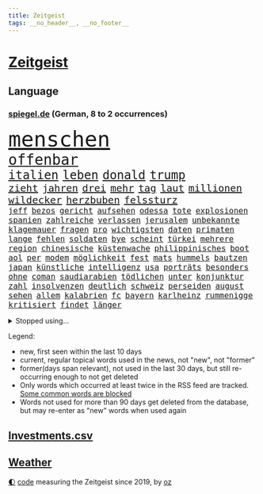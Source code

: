```yaml
---
title: Zeitgeist
tags: __no_header__, __no_footer__
---
```


# [Zeitgeist](https://oliz.io/zeitgeist/)

## Language

<h3><a href="https://www.spiegel.de" target="_blank">spiegel.de</a> (German, 8 to 2 occurrences)</h3>
<p style="font-family:monospace">
<span style="font-size:32pt"><a href="news_links.html#menschen" class="current">menschen</a></span>
<br>
<span style="font-size:22pt"><a href="news_links.html#offenbar" class="current">offenbar</a></span>
<br>
<span style="font-size:18pt"><a href="news_links.html#italien" class="current">italien</a></span>
<span style="font-size:18pt"><a href="news_links.html#leben" class="current">leben</a></span>
<span style="font-size:18pt"><a href="news_links.html#donald" class="current">donald</a></span>
<span style="font-size:18pt"><a href="news_links.html#trump" class="current">trump</a></span>
<br>
<span style="font-size:15pt"><a href="news_links.html#zieht" class="current">zieht</a></span>
<span style="font-size:15pt"><a href="news_links.html#jahren" class="current">jahren</a></span>
<span style="font-size:15pt"><a href="news_links.html#drei" class="current">drei</a></span>
<span style="font-size:15pt"><a href="news_links.html#mehr" class="current">mehr</a></span>
<span style="font-size:15pt"><a href="news_links.html#tag" class="current">tag</a></span>
<span style="font-size:15pt"><a href="news_links.html#laut" class="current">laut</a></span>
<span style="font-size:15pt"><a href="news_links.html#millionen" class="current">millionen</a></span>
<span style="font-size:15pt"><a href="news_links.html#wildecker" class="new">wildecker</a></span>
<span style="font-size:15pt"><a href="news_links.html#herzbuben" class="new">herzbuben</a></span>
<span style="font-size:15pt"><a href="news_links.html#felssturz" class="new">felssturz</a></span>
<br>
<span style="font-size:12pt"><a href="news_links.html#jeff" class="current">jeff</a></span>
<span style="font-size:12pt"><a href="news_links.html#bezos" class="current">bezos</a></span>
<span style="font-size:12pt"><a href="news_links.html#gericht" class="current">gericht</a></span>
<span style="font-size:12pt"><a href="news_links.html#aufsehen" class="current">aufsehen</a></span>
<span style="font-size:12pt"><a href="news_links.html#odessa" class="current">odessa</a></span>
<span style="font-size:12pt"><a href="news_links.html#tote" class="current">tote</a></span>
<span style="font-size:12pt"><a href="news_links.html#explosionen" class="current">explosionen</a></span>
<span style="font-size:12pt"><a href="news_links.html#spanien" class="current">spanien</a></span>
<span style="font-size:12pt"><a href="news_links.html#zahlreiche" class="current">zahlreiche</a></span>
<span style="font-size:12pt"><a href="news_links.html#verlassen" class="current">verlassen</a></span>
<span style="font-size:12pt"><a href="news_links.html#jerusalem" class="current">jerusalem</a></span>
<span style="font-size:12pt"><a href="news_links.html#unbekannte" class="current">unbekannte</a></span>
<span style="font-size:12pt"><a href="news_links.html#klagemauer" class="new">klagemauer</a></span>
<span style="font-size:12pt"><a href="news_links.html#fragen" class="current">fragen</a></span>
<span style="font-size:12pt"><a href="news_links.html#pro" class="current">pro</a></span>
<span style="font-size:12pt"><a href="news_links.html#wichtigsten" class="current">wichtigsten</a></span>
<span style="font-size:12pt"><a href="news_links.html#daten" class="current">daten</a></span>
<span style="font-size:12pt"><a href="news_links.html#primaten" class="current">primaten</a></span>
<span style="font-size:12pt"><a href="news_links.html#lange" class="current">lange</a></span>
<span style="font-size:12pt"><a href="news_links.html#fehlen" class="current">fehlen</a></span>
<span style="font-size:12pt"><a href="news_links.html#soldaten" class="current">soldaten</a></span>
<span style="font-size:12pt"><a href="news_links.html#bye" class="new">bye</a></span>
<span style="font-size:12pt"><a href="news_links.html#scheint" class="current">scheint</a></span>
<span style="font-size:12pt"><a href="news_links.html#türkei" class="current">türkei</a></span>
<span style="font-size:12pt"><a href="news_links.html#mehrere" class="current">mehrere</a></span>
<span style="font-size:12pt"><a href="news_links.html#region" class="current">region</a></span>
<span style="font-size:12pt"><a href="news_links.html#chinesische" class="current">chinesische</a></span>
<span style="font-size:12pt"><a href="news_links.html#küstenwache" class="current">küstenwache</a></span>
<span style="font-size:12pt"><a href="news_links.html#philippinisches" class="new">philippinisches</a></span>
<span style="font-size:12pt"><a href="news_links.html#boot" class="current">boot</a></span>
<span style="font-size:12pt"><a href="news_links.html#aol" class="new">aol</a></span>
<span style="font-size:12pt"><a href="news_links.html#per" class="current">per</a></span>
<span style="font-size:12pt"><a href="news_links.html#modem" class="new">modem</a></span>
<span style="font-size:12pt"><a href="news_links.html#möglichkeit" class="current">möglichkeit</a></span>
<span style="font-size:12pt"><a href="news_links.html#fest" class="current">fest</a></span>
<span style="font-size:12pt"><a href="news_links.html#mats" class="current">mats</a></span>
<span style="font-size:12pt"><a href="news_links.html#hummels" class="current">hummels</a></span>
<span style="font-size:12pt"><a href="news_links.html#bautzen" class="new">bautzen</a></span>
<span style="font-size:12pt"><a href="news_links.html#japan" class="current">japan</a></span>
<span style="font-size:12pt"><a href="news_links.html#künstliche" class="current">künstliche</a></span>
<span style="font-size:12pt"><a href="news_links.html#intelligenz" class="current">intelligenz</a></span>
<span style="font-size:12pt"><a href="news_links.html#usa" class="current">usa</a></span>
<span style="font-size:12pt"><a href="news_links.html#porträts" class="new">porträts</a></span>
<span style="font-size:12pt"><a href="news_links.html#besonders" class="current">besonders</a></span>
<span style="font-size:12pt"><a href="news_links.html#ohne" class="current">ohne</a></span>
<span style="font-size:12pt"><a href="news_links.html#coman" class="current">coman</a></span>
<span style="font-size:12pt"><a href="news_links.html#saudiarabien" class="current">saudiarabien</a></span>
<span style="font-size:12pt"><a href="news_links.html#tödlichen" class="current">tödlichen</a></span>
<span style="font-size:12pt"><a href="news_links.html#unter" class="current">unter</a></span>
<span style="font-size:12pt"><a href="news_links.html#konjunktur" class="current">konjunktur</a></span>
<span style="font-size:12pt"><a href="news_links.html#zahl" class="current">zahl</a></span>
<span style="font-size:12pt"><a href="news_links.html#insolvenzen" class="new">insolvenzen</a></span>
<span style="font-size:12pt"><a href="news_links.html#deutlich" class="current">deutlich</a></span>
<span style="font-size:12pt"><a href="news_links.html#schweiz" class="current">schweiz</a></span>
<span style="font-size:12pt"><a href="news_links.html#perseiden" class="new">perseiden</a></span>
<span style="font-size:12pt"><a href="news_links.html#august" class="current">august</a></span>
<span style="font-size:12pt"><a href="news_links.html#sehen" class="current">sehen</a></span>
<span style="font-size:12pt"><a href="news_links.html#allem" class="current">allem</a></span>
<span style="font-size:12pt"><a href="news_links.html#kalabrien" class="new">kalabrien</a></span>
<span style="font-size:12pt"><a href="news_links.html#fc" class="current">fc</a></span>
<span style="font-size:12pt"><a href="news_links.html#bayern" class="current">bayern</a></span>
<span style="font-size:12pt"><a href="news_links.html#karlheinz" class="current">karlheinz</a></span>
<span style="font-size:12pt"><a href="news_links.html#rummenigge" class="new">rummenigge</a></span>
<span style="font-size:12pt"><a href="news_links.html#kritisiert" class="current">kritisiert</a></span>
<span style="font-size:12pt"><a href="news_links.html#findet" class="current">findet</a></span>
<span style="font-size:12pt"><a href="news_links.html#länger" class="current">länger</a></span>
</p>
<details>
<summary>Stopped using...</summary>
<p class="former" style="font-size:12pt">
lindner(1755) worauf(1755) serie(1753) zurzeit(1753) manager(1752) rote(1752) steigenden(1752) volkswagen(1752) erhoben(1751) niederlage(1751) schießt(1751) tests(1751) 37(1750) berichte(1750) coronapandemie(1750) nationalmannschaft(1750) san(1750) unterstützen(1750) anspruch(1749) konfrontiert(1749) mexiko(1749) wichtigste(1749) überlebt(1749) 2020(1748) erscheinen(1748) gemeinden(1748) gereist(1748) identifiziert(1748) langer(1748) regime(1748) superstar(1748) verkehrsminister(1748) bildung(1747) dienst(1747) hieß(1747) kämpfer(1747) radikale(1747) respekt(1747) ausgezeichnet(1746) mannschaft(1746) reißt(1746) still(1746) tieren(1746) wolle(1746) guter(1745) lebte(1745) pariser(1745) raum(1745) stattfinden(1745) verhindert(1745) armut(1744) einzug(1744) großbritanniens(1744) hass(1744) viktor(1744) altes(1743) solidarität(1743) deutlichen(1742) fußballprofi(1742) moderne(1742) betreiber(1741) senkt(1741) verzichtet(1741) eigentümer(1740) roten(1740) starker(1740) tausenden(1740) jahrhundert(1739) körperverletzung(1739) türkischen(1739) anlass(1738) gesehen(1738) habeck(1738) verschwand(1738) büro(1737) rollen(1737) themen(1737) tür(1736) abgebrochen(1735) distanz(1735) stammt(1735) zweimal(1735) kevin(1734) argentinien(1732) mangel(1730) zurückgegangen(1730) produkte(1729) immerhin(1726) real(1726) sozialdemokraten(1726) wind(1726) händler(1724) ringen(1724) gelingen(1722) kräfte(1720) vermisste(1719) herausforderung(1711) milliardär(1639) strecken(1589) rumänien(1569) banken(1550) müll(1504) truppe(1493) zerstörte(1492) wellen(1449) weibliche(1445) kameras(1443) gestern(1437) ampel(1418) angestellten(1418) hierzulande(1398) grünenpolitiker(1382) wichtiges(1378) euländer(1357) invasion(1328) hochzeit(1307) erschwert(1301) verkündete(1296) ring(1289) krebs(1284) versagen(1245) jennifer(1242) ankommt(1229) links(1218) wiederaufbau(1213) 48(1194) aufeinander(1175) unterliegt(1171) budapest(1152) galten(1147) 16jähriger(1122) trans(1114) dach(1102) gehirn(1093) effekt(1090) notruf(1081) führten(1075) peru(1070) antarktis(1059) kriminalität(1044) wählt(1025) zweifeln(1017) außenpolitik(1000) spion(983) verbindungen(975) deutschlandticket(968) nico(963) muster(952) erfolgreiche(931) sachsens(924) springen(921) wand(920) verschleppt(906) weimar(901) kleinere(893) karin(889) rostock(886) diesjährigen(875) eingeladen(861) drohte(836) staatsbürger(826) deutlicher(825) getrieben(820) kolleginnen(816) genießen(807) 9(798) gehandelt(789) vergleicht(783) auflösung(759) militärisch(737) bewaffnete(734) islamistische(730) häfen(729) schönste(728) argentiniens(722) gewechselt(692) rechtsextremisten(691) besserung(680) phänomen(677) überraschte(671) oppositionspolitiker(668) einander(667) sportlich(665) teslachef(664) 2035(656) 85(652) wilde(640) überraschende(636) bereiten(631) bundes(631) 1990(630) tennisprofi(622) tränen(606) erfahrung(605) bundestagswahl(598) leise(596) simon(589) unwahrscheinlich(587) zurückgekehrt(586) huthis(574) huthimiliz(573) temu(573) rast(559) sendet(558) passagier(556) gleichberechtigung(555) zählte(551) anhörung(548) rot(544) bestürzt(543) shein(540) inakzeptabel(529) offenbaren(524) vorgesehen(519) schätzt(517) mount(513) klette(510) dein(504) einfacher(501) gleiche(496) jamal(492) musiala(492) techmilliardär(492) tennisspielerin(480) balkon(479) therapie(479) augenhöhe(476) fußballbund(475) elefanten(471) polizistin(465) technischen(462) weltgrößten(459) relativ(458) ablauf(455) anlegen(446) verbessert(446) kundschaft(439) forschenden(436) bnd(434) automaten(433) m(430) match(422) gemessen(421) klimawandels(419) regierungspartei(416) kurswechsel(408) sorgten(404) gebissen(398) vielfalt(397) jemanden(396) stream(396) enttäuschung(395) exfreundin(395) extremen(394) 24jähriger(393) unsicher(391) menschlichen(385) autounfall(384) auftritten(383) atlantik(376) trauma(376) zugunsten(375) verbracht(374) café(373) america(371) bundestags(369) löschen(369) zuversicht(369) simone(368) samsung(366) 130(361) behauptete(359) pennsylvania(359) cdumann(357) schau(357) kalifornischen(350) leichenfund(349) vermeidet(349) nähert(348) kursk(344) belege(343) liveblog(343) wolf(341) abgebaut(339) 82(335) filialen(334) allgemeine(331) anhaltende(331) parallelen(330) aachen(328) daniela(328) austritt(326) 55(323) stromversorgung(321) kleinkind(318) trieb(317) sekunde(315) sternekoch(315) versteckte(315) ratlos(314) bruchteil(313) legendären(312) zulässig(312) krebserkrankung(311) rechtswidrig(310) dunkle(306) dieter(301) hadert(300) trendsport(298) beschossen(297) direkte(296) räumte(294) rettungswagen(290) gemeinde(288) klimaaktivistin(287) voraussichtlich(287) frische(286) schwerste(285) debattieren(284) t(283) führungskräfte(282) gestützt(281) heutzutage(281) fische(280) mächtigsten(280) pink(279) göttingen(278) strafzöllen(274) einflussnahme(272) kita(272) pflegeversicherung(272) zusammenarbeiten(272) gemeinsamer(271) 8(268) beliebter(268) dunkelheit(267) sprit(267) unfällen(267) fragwürdigen(266) grundschule(266) vollkommen(266) australian(263) vermieter(262) auskommen(261) ausstellung(261) überholen(261) kurden(260) kurdische(259) gerast(256) kommissar(256) kultur(252) blatt(249) madison(249) wehtun(249) vermuten(248) antritt(245) antiken(244) brasilianer(241) energiekrise(241) rubio(238) vergangenes(237) arbeitslos(236) wecken(236) konferenz(235) raketenangriffe(235) wohnungsbau(235) telefonat(234) ausfällen(233) kassen(233) genügend(230) umzingelt(230) brachten(229) löwe(229) strafgerichtshofs(228) sorgerecht(227) befreiung(225) sprüche(225) günstiges(224) tränengas(224) bonn(223) konkurrent(223) rockband(223) unterschriften(223) aufzugeben(222) faire(222) niederzulegen(221) werner(221) bali(219) wirtschaftsministerium(219) zielte(217) assad(216) praktischen(216) überraschungen(216) unabhängig(215) abschneiden(214) ted(214) brad(213) interessieren(213) pitt(213) skurrile(213) abschaffung(212) feministischen(212) strategisch(212) schwerem(210) staunen(209) vorsorge(209) bulgarien(208) verpflichten(208) demonstrierten(207) übergangsregierung(207) usaußenminister(205) axt(204) geruch(204) kichatbot(204) veränderung(204) ausreichend(203) gastbeitrag(203) baustellen(202) bayrou(201) juristische(201) enthalten(200) gelbhaar(200) farage(199) fließt(199) gefährdete(199) nigel(199) verlängern(199) kriegt(198) exminister(197) feuerwehrleute(197) freiwilligen(197) oppositionellen(197) cruz(196) stoff(195) einführung(194) johanna(193) magdeburger(193) sängers(193) slowene(192) thüringischen(192) regisseurin(191) flasche(190) krankenhauses(189) mund(189) weltall(189) achtelfinale(188) currywurst(188) 6000(187) lahm(187) ruder(187) erteilen(184) eifel(183) eurozone(183) karibik(183) linker(183) rechtspopulist(183) verhaftung(183) dinosauriern(182) dunkel(181) gerüchteküche(181) leichtigkeit(181) unglücksursache(181) usamerikanerin(180) atomkraftwerk(179) gelobt(179) linkenpolitiker(179) preissteigerungen(179) umfragetief(179) chile(178) gift(178) verweigern(178) mütterrente(177) bischof(176) klimaneutralität(176) inn(175) misstrauensvotum(175) pädokriminelle(175) gerückt(174) nationalspielerin(174) stört(174) abgeschaltet(173) schaible(173) unschuldig(173) dar(172) stephan(172) markiert(170) sterne(170) einzuschränken(169) großartigen(167) inszenierung(167) mentale(167) pekings(167) trage(167) ernennung(166) knieverletzung(166) verfügt(166) defensive(165) spielplatz(164) großaufgebot(163) mittendrin(162) verdanken(162) millionenfach(161) sauber(161) zurückweisungen(161) lagern(159) liveanalyse(159) wahnsinn(159) überprüfung(157) ekrem(155) lehnen(155) verbrachte(155) zolldrohungen(155) billigware(154) darfur(153) krebsdiagnose(153) bullshit(152) istanbuls(152) riesiges(152) schrumpfen(152) löscharbeiten(151) watch(151) nächtliche(150) einfuhr(149) massenproteste(149) klargestellt(148) verwaltung(148) ausrichten(147) entfernten(147) parteifreunde(146) überraschen(146) gestärkt(145) swinton(145) tilda(145) tribüne(144) professorin(142) schlimme(142) spdpolitikerin(142) roboter(140) scheinbar(140) tücken(140) 26jährigen(139) kredite(139) river(139) kotropfen(138) riad(138) widerstands(138) zweck(138) kopenhagen(136) oberhaupt(136) prien(136) 71jährige(135) arbeiterpartei(134) rostocker(133) generäle(132) verpflichtungen(132) world(132) regierungsbündnis(131) ausflug(130) missbrauchsprozess(129) carlo(128) gewaltigen(128) wagenknechts(128) überwindet(128) christine(127) linda(127) peppa(127) schwerpunkte(127) senkung(127) wutz(127) cent(126) meistens(126) schwimmbad(126) bildungsministerin(125) führenden(125) schifffahrt(125) schuf(125) kriegsfall(124) verkauften(124) übersteht(124) sportart(123) technologien(123) 1995(122) anzüge(122) bbc(122) usrepublikaner(122) erzeugen(121) etat(121) deutschlandtrend(120) moderna(119) aggressive(118) genervt(118) schiffs(117) visa(117) aufmerksam(116) gästen(116) lego(116) vertraut(116) ancelotti(115) fahndung(115) heimatschutzministerin(115) wartezeiten(115) nachhaltigkeit(114) nordfrankreich(114) labor(113) lgbtqcommunity(113) toskana(113) abschnitt(112) alexandria(112) gera(112) himmelskörper(112) grob(111) nukleare(110) verabschiedete(110) verglichen(110) c(109) einstimmig(109) heimliche(109) indes(109) mitbegründer(109) 160000(108) bewiesen(108) comingout(108) dosis(108) erneutes(108) hürde(108) inhaftierung(108) intensiven(108) i̇mamoğlu(108) mitternacht(108) ausgegangen(107) exfrau(107) streeck(107) telefonieren(107) ernennt(106) gebilligt(106) ansagen(104) handelskonflikt(104) olympique(104) sichere(104) willkommen(104) zunehmen(104) gletscher(103) schmelzen(103) surfen(103) wiesen(103) klang(102) lichtjahre(102) parteigründerin(102) angeht(101) bieber(101) endspiel(100) gewöhnt(100) mikrofon(100) regelt(100) hessens(99) schalten(99) verteidigte(99) europaparlament(98) isar(98) kampfansage(98) nichtbinär(98) robuste(98) bushido(97) palma(97) puppe(97) bernard(96) besitzen(96) andré(95) ligue(95) misstrauen(95) nützliche(95) weggefährten(95) bunker(94) völkerrechts(94) leistungsfähigkeit(93) sensation(93) ausverkauft(92) menschenleben(92) 110(91) aushalten(91) barbie(91) erneutem(91) isst(91) rücksichtslosigkeit(91) träumte(91) urlaubsparadies(91) angezählt(90) beeinflusst(90) del(90) girl(90) norddeutsche(90) vereinbarungen(90) zerlegen(90) arm(89) designs(89) kahl(89) leichtes(89) lästig(89) missverstanden(89) schauspielern(89) wikinger(89) bistum(88) nervig(88) niederbayern(88) simbach(88) zollverhandlungen(88) hörer(87) institute(87) nachgefragt(87) verletzungspause(87) witz(87) abgerissen(86) datingprofil(86) duisburger(86) nebenkläger(86) platzt(86) akkus(85) eröffnen(85) fassade(85) hexe(85) konservativer(85) rein(85) bibliothek(84) helge(84) zorn(84) topfavorit(83) brustkrebs(82) feuerwehren(82) pädagogin(82) schwersten(82) vorjahressieger(82) 2005(81) finanzkrise(81) schlaganfall(81) ussenator(81) bswgründerin(80) clips(80) erfahrene(80) geschassten(80) grünenfraktionsvize(80) landesverband(80) linienrichter(80) lockte(80) shelton(80) zeremonie(80) bibi(79) björn(79) betreffen(78) bundespolizist(78) fremden(78) kurve(78) linksextreme(78) mitgliedern(78) sumpf(78) zöllner(78) aggressiver(77) ertrinkt(77) mittelmeerküste(77) auslandssemester(76) ostchinesischen(76) privates(76) quasi(76) tierheim(76) abläuft(75) dankeschön(75) futtern(75) morgenstunden(74) astronomen(73) europäern(73) faltbare(73) kriegsschiff(73) riechen(73) täte(73) 19jährigen(72) abgeleitet(72) angreiferin(72) ausgehungert(72) erklärungen(72) historischem(72) immobilienbesitzer(72) martialische(72) nachfolgers(72) passage(72) schnieder(72) 175(71) konserviert(71) modi(71) susanne(71) überprüfen(71) besuchern(70) lakilaki(70) lewotobi(70) touristin(70) bewusste(69) durchbrechen(69) frühzeitig(69) religion(69) telefonate(69) überwunden(69) bekanntheit(68) friedensstifter(68) kigeneriertes(68) sprachnachrichten(68) stone(68) verdankt(68) ausfall(67) bewusstlosigkeit(67) fahrlässigkeit(67) fulda(67) gepflegt(67) hinterfragt(67) jüngster(67) kontaminiertes(67) lästige(67) sang(67) unipräsidentin(67) bilbao(66) ehrung(66) fleiß(66) platten(66) restaurant(66) rettungshubschrauber(66) rückschritt(66) stadtverwaltung(66) vorsätzlich(66) wahrnimmt(66) bohlen(65) deutlichem(65) kivideos(65) landratsamt(65) mehrheitlich(65) wiederhergestellt(65) atommächte(64) brückeneinsturz(64) eingezogen(64) flussabwärts(64) landesgrenzen(64) schrift(64) sexuellem(64) teamchef(64) till(64) bekloppt(63) brugger(63) cduinnenminister(63) dachten(63) grundlegenden(63) hazel(63) hilfesuchende(63) verdrängen(63) 112(62) fußballmannschaft(62) kitschig(62) klingbeils(62) konflikten(62) konto(62) landschaft(62) langjähriger(62) magenkrebs(62) mitgliedsländer(62) rennfahrer(62) unwürdigen(62) übertrumpft(62) benötigen(61) feueralarm(61) harmonie(61) schonungslose(61) verdruss(61) zeitfahren(61) bedrohliche(60) kerle(60) mieter(60) popstars(60) remigration(60) sternerestaurant(60) veranstalten(60) ausüben(59) betet(59) waldstück(59) behält(58) bundestagsvizepräsident(58) fußballtrainer(58) grenzpolitik(58) iw(58) konzentrieren(58) speyer(58) aufgetreten(57) bag(57) daxkonzern(57) ernährungsunsicherheit(57) sorgerechtsstreit(57) spaziergänger(57) verivox(57) vorliest(57) zurückschicken(57) afdbundestagsabgeordneten(56) einzigartigen(56) interaktive(56) kiste(56) mrnaimpfstoff(56) spart(56) spiegelbildungsnewsletter(56) südamerikanischen(56) wutanfälle(56) angespannten(55) beschmiert(55) bundesweites(55) schwänzen(55) verbraucht(55) 103(54) ablösen(54) amtsvorgängerin(54) champagnerflasche(54) gestochen(54) hits(54) kampfjet(54) lebensqualität(54) miene(54) schwamm(54) schwimmt(54) sündenböcke(54) trainingsunfall(54) verunstaltet(54) dschihadisten(53) entwürfe(53) softwarekonzern(53) weimarer(53) zurückweisung(53) 360(52) accessoire(52) brexit(52) flügel(52) hausbesitzer(52) nationalistische(52) ausschließlich(51) elektronisches(51) fehlenden(51) härtetest(51) sauna(51) spionageverdacht(51) stießen(51) volksinitiative(51) fatih(50) geworben(50) klimaziel(50) missbrauchsdarstellungen(50) olympiasieger(50) spanierinnen(50) vermutung(50) überstanden(50) afdabgeordneten(49) chefermittlerin(49) jessika(49) missbrauchsskandal(49) snow(49) absurd(48) asylsuchende(48) gabi(48) johan(48) photovoltaik(48) schleuserbande(48) untreue(48) befunden(47) booten(47) cassie(47) mannschaften(47) stereotype(47) brennpunkt(46) ekstase(46) enttäuschte(46) unterdrücken(46) zurückweisen(46) aufweichen(45) ausbrechen(45) ausdrücklich(45) ausgiebig(45) gewalttat(45) herrlich(45) längen(45) mitgemeint(45) smarten(45) vereinbarkeit(45) vollzeit(45) bswchefin(44) charmeoffensive(44) extrainer(44) mietpreisbremse(44) siegemund(44) aryna(43) finanzieller(43) helferich(43) sabalenka(43) truppenübungsplatz(43) verschüttet(43) fluglinien(42) leuchtturms(42) lotsen(42) taktieren(42) urananreicherung(42) übertragung(42) errichtet(41) mitarbeitende(41) tennisspieler(41) anstelle(40) festival(40) marseille(40) panzerfäusten(40) schuhen(40) spatzen(40) verborgene(40) züchten(40) enttäuschend(39) krankenhausreform(39) ruhiger(39) sbu(39) stadtwald(39) 2040(38) anzunehmen(38) auftaktspiel(38) deutschlandtickets(38) ideale(38) parlamentspräsidentin(38) trikots(38) zurückfordern(38) anführt(37) boeselager(37) euklimaziel(37) garantiert(37) lena(37) maskenermittlerin(37) matern(37) milliardensummen(37) millionenstadt(37) natoostflanke(37) #metoobewegung(36) eruption(36) lokale(36) mühle(36) umkehr(36) anmelden(35) sichtungen(35) ästhetik(35) atomenergiebehörde(34) handle(34) präsenz(34) schlechtesten(34) somaliern(34) stürmt(34) süddeutsche(34) belarussin(33) bundesdrogenbeauftragten(33) verbrauchern(33) ausgeschaltet(32) entspannte(32) geert(32) geträumt(32) knobloch(32) wilders(32) carlbollegrundschule(31) kate(31) schlammschlacht(31) wirksame(31) afghanische(30) bildungssenatorin(30) khamenei(30) maja(30) mitgliedstaaten(30) ngo(30) rollt(30) schädlich(30) generalsanierung(29) piltz(29) taschen(29) anspannung(28) crewmitglieder(28) ferne(28) aevor(27) nachbar(27) zuwachs(27) ausfallen(26) bänder(26) unterhalten(26) betrügern(25) euabgeordnete(25) kernkraftwerk(25) linh(25) rechner(25) schläge(25) verzweiflung(25) ahnen(24) populärsten(24) regenbogenflaggen(24) schiffes(24) steuersenkungen(24) zugverkehr(24) drohnenattacken(23) einräumen(23) geldanlage(23) israelirankonflikt(23) komplizen(23) mangelndem(23) schmitz(23) topspielerinnen(23) unrechtmäßig(23) vorwurfs(23) übergriff(23) atomprogramms(22) auswärtiges(22) emix(22) euländern(22) ghfstiftung(22) krankenschwester(22) schlimmeres(22) unwegsamem(22) vorsichtig(22) abkühlung(21) aufgebrochen(21) badestellen(21) bevorzugt(21) ecken(21) gujarat(21) infektionen(21) kohle(21) maskenkäufe(21) sprießen(21) unicef(21) erwachsenen(20) keys(20) medizinische(20) bauten(19) carlson(19) dunkler(19) errichtete(19) feindschaft(19) frachtschiff(19) lieferte(19) preiserhöhung(19) scheue(19) tucker(19) ausgabestelle(18) badeunfälle(18) damaliger(18) eingangsbereich(18) eiskalt(18) football(18) gudkow(18) liefen(18) mannheimer(18) neustadt(18) sachbuch(18) schwächung(18) außerirdische(17) klimaanlage(17) stühlen(17) suizid(17) todesfällen(17) transport(17) verfassungswidrig(17) alhilal(16) juror(16) lgbtq(16) medizintechnik(16) mullahs(16) underdog(16) 2031(15) dunham(15) exgesundheitsminister(15) krieger(15) much(15) schwimmbädern(15) sprang(15) too(15) usangriff(15) usluftschläge(15) verspäten(15) wales(15) anlegt(14) auslandssenders(14) befürwortet(14) dürren(14) musikalischen(14) atomanlage(13) defekts(13) drogenhändler(13) erheblichen(13) herrschen(13) maskenpflicht(13) pflegen(13) zuwanderern(13) ätna(13) gesessen(12) kindererziehung(12) prorussische(12) schleichenden(12) schlimmsten(12) tiktoker(12) touren(12) urlaubsreise(12) ausbrüche(11) bedrohe(11) cdufrau(11) gemobbten(11) güntherwünsch(11) lehrers(11) prozessauftakt(11) schwitzt(11) sozialisten(11) unipräsident(11)
</p>
</details>
<p>Legend:
<ul>
<li><span class="new">new</span>, first seen within the last 10 days</li>
<li><span class="current">current</span>, regular topical words used in the news, not "new", not "former"</li>
<li><span class="former">former(days span relevant)</span>, not used in the last 30 days, but still re-occurring enough to not get deleted</li>
<li>Only words which occurred at least twice in the RSS feed are tracked. <a href="language/filters.py">Some common words are blocked</a></li>
<li>Words not used for more than 90 days get deleted from the database, but may re-enter as "new" words when used again</li>
</ul>
</p>

## [Investments](investments.html)[.csv](investments.csv)

## [Weather](weather.html)

<footer>
<a href="javascript:toggleTheme()" class="nav">🌓</a>
<a href="https://github.com/ooz/zeitgeist">code</a> measuring the Zeitgeist since 2019, by <a href="https://oliz.io">oz</a>
</footer>
